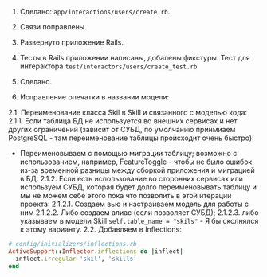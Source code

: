 1. Сделано: `app/interactions/users/create.rb`.
3. Связи поправлены.
4. Развернуто приложение Rails.
5. Тесты в Rails приложении написаны, добалены фикстуры. Тест для интерактора `test/interactors/users/create_test.rb`
6. Сделано.

2. Исправление опечатки в названии модели:

2.1. Переименование класса Skil в Skill и связанного с моделью кода:
2.1.1. Если таблица БД не используется во внешних сервисах и нет других ограничений (зависит от СУБД, по умолчанию принмиаем PostgreSQL - там переименование таблицы происходит очень быстро):
- Переименовываем с помощью миграции таблицу; возможно с использованием, например, FeatureToggle - чтобы не было ошибок из-за временной разницы между сборкой приложения и миграцией в БД.
2.1.2. Если есть использование во сторонних сервисах или используем СУБД, которая будет долго переименовывать таблицу и мы не можем себе этого пока что позволить в этой итерации проекта:
2.1.2.1. Создаем вью и настраиваем модель для работы с ним
2.1.2.2. Либо создаем алиас (если позволяет СУБД);
2.1.2.3. либо указываем в модели Skill `self.table_name = "skils"` - Я бы сколнялся к этому варианту.
2.2. Добавляем в Inflections:
```ruby
# config/initializers/inflections.rb
ActiveSupport::Inflector.inflections do |inflect|
  inflect.irregular 'skil', 'skills'
end
```